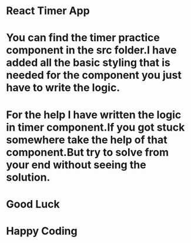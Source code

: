 # React Timer App

# You can find the timer practice component in the src folder.I have added all the basic styling that is needed for the component you just have to write the logic.

# For the help I have written the logic in timer component.If you got stuck somewhere take the help of that component.But try to solve from your end without seeing the solution.

# Good Luck

# Happy Coding